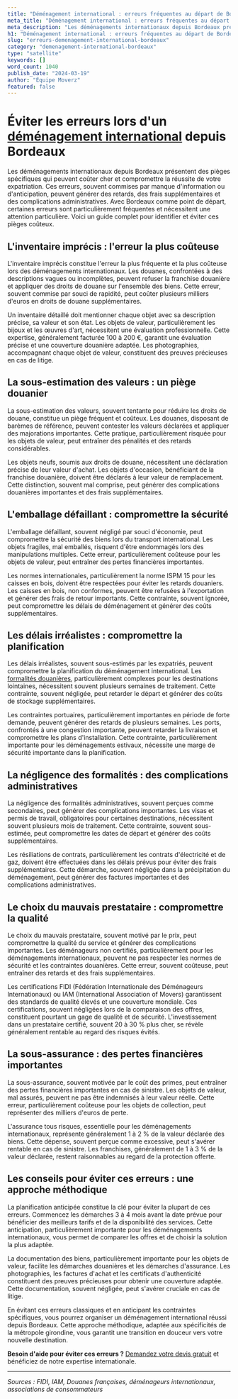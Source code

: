 ```yaml
---
title: "Déménagement international : erreurs fréquentes au départ de Bordeaux"
meta_title: "Déménagement international : erreurs fréquentes au départ de Bordeaux"
meta_description: "Les déménagements internationaux depuis Bordeaux présentent des pièges spécifiques qui peuvent coûter cher et compromettre la réussite de votre expatr."
h1: "Déménagement international : erreurs fréquentes au départ de Bordeaux"
slug: "erreurs-demenagement-international-bordeaux"
category: "demenagement-international-bordeaux"
type: "satellite"
keywords: []
word_count: 1040
publish_date: "2024-03-19"
author: "Équipe Moverz"
featured: false
---
```



# Éviter les erreurs lors d'un [déménagement international](/blog/international/guide) depuis Bordeaux

Les déménagements internationaux depuis Bordeaux présentent des pièges spécifiques qui peuvent coûter cher et compromettre la réussite de votre expatriation. Ces erreurs, souvent commises par manque d'information ou d'anticipation, peuvent générer des retards, des frais supplémentaires et des complications administratives. Avec Bordeaux comme point de départ, certaines erreurs sont particulièrement fréquentes et nécessitent une attention particulière. Voici un guide complet pour identifier et éviter ces pièges coûteux.

## L'inventaire imprécis : l'erreur la plus coûteuse

L'inventaire imprécis constitue l'erreur la plus fréquente et la plus coûteuse lors des déménagements internationaux. Les douanes, confrontées à des descriptions vagues ou incomplètes, peuvent refuser la franchise douanière et appliquer des droits de douane sur l'ensemble des biens. Cette erreur, souvent commise par souci de rapidité, peut coûter plusieurs milliers d'euros en droits de douane supplémentaires.

Un inventaire détaillé doit mentionner chaque objet avec sa description précise, sa valeur et son état. Les objets de valeur, particulièrement les bijoux et les œuvres d'art, nécessitent une évaluation professionnelle. Cette expertise, généralement facturée 100 à 200 €, garantit une évaluation précise et une couverture douanière adaptée. Les photographies, accompagnant chaque objet de valeur, constituent des preuves précieuses en cas de litige.

## La sous-estimation des valeurs : un piège douanier

La sous-estimation des valeurs, souvent tentante pour réduire les droits de douane, constitue un piège fréquent et coûteux. Les douanes, disposant de barèmes de référence, peuvent contester les valeurs déclarées et appliquer des majorations importantes. Cette pratique, particulièrement risquée pour les objets de valeur, peut entraîner des pénalités et des retards considérables.

Les objets neufs, soumis aux droits de douane, nécessitent une déclaration précise de leur valeur d'achat. Les objets d'occasion, bénéficiant de la franchise douanière, doivent être déclarés à leur valeur de remplacement. Cette distinction, souvent mal comprise, peut générer des complications douanières importantes et des frais supplémentaires.

## L'emballage défaillant : compromettre la sécurité

L'emballage défaillant, souvent négligé par souci d'économie, peut compromettre la sécurité des biens lors du transport international. Les objets fragiles, mal emballés, risquent d'être endommagés lors des manipulations multiples. Cette erreur, particulièrement coûteuse pour les objets de valeur, peut entraîner des pertes financières importantes.

Les normes internationales, particulièrement la norme ISPM 15 pour les caisses en bois, doivent être respectées pour éviter les retards douaniers. Les caisses en bois, non conformes, peuvent être refusées à l'exportation et générer des frais de retour importants. Cette contrainte, souvent ignorée, peut compromettre les délais de déménagement et générer des coûts supplémentaires.

## Les délais irréalistes : compromettre la planification

Les délais irréalistes, souvent sous-estimés par les expatriés, peuvent compromettre la planification du déménagement international. Les [formalités douanières](/blog/international/formalites-douanieres-demenagement-international), particulièrement complexes pour les destinations lointaines, nécessitent souvent plusieurs semaines de traitement. Cette contrainte, souvent négligée, peut retarder le départ et générer des coûts de stockage supplémentaires.

Les contraintes portuaires, particulièrement importantes en période de forte demande, peuvent générer des retards de plusieurs semaines. Les ports, confrontés à une congestion importante, peuvent retarder la livraison et compromettre les plans d'installation. Cette contrainte, particulièrement importante pour les déménagements estivaux, nécessite une marge de sécurité importante dans la planification.

## La négligence des formalités : des complications administratives

La négligence des formalités administratives, souvent perçues comme secondaires, peut générer des complications importantes. Les visas et permis de travail, obligatoires pour certaines destinations, nécessitent souvent plusieurs mois de traitement. Cette contrainte, souvent sous-estimée, peut compromettre les dates de départ et générer des coûts supplémentaires.

Les résiliations de contrats, particulièrement les contrats d'électricité et de gaz, doivent être effectuées dans les délais prévus pour éviter des frais supplémentaires. Cette démarche, souvent négligée dans la précipitation du déménagement, peut générer des factures importantes et des complications administratives.

## Le choix du mauvais prestataire : compromettre la qualité

Le choix du mauvais prestataire, souvent motivé par le prix, peut compromettre la qualité du service et générer des complications importantes. Les déménageurs non certifiés, particulièrement pour les déménagements internationaux, peuvent ne pas respecter les normes de sécurité et les contraintes douanières. Cette erreur, souvent coûteuse, peut entraîner des retards et des frais supplémentaires.

Les certifications FIDI (Fédération Internationale des Déménageurs Internationaux) ou IAM (International Association of Movers) garantissent des standards de qualité élevés et une couverture mondiale. Ces certifications, souvent négligées lors de la comparaison des offres, constituent pourtant un gage de qualité et de sécurité. L'investissement dans un prestataire certifié, souvent 20 à 30 % plus cher, se révèle généralement rentable au regard des risques évités.

## La sous-assurance : des pertes financières importantes

La sous-assurance, souvent motivée par le coût des primes, peut entraîner des pertes financières importantes en cas de sinistre. Les objets de valeur, mal assurés, peuvent ne pas être indemnisés à leur valeur réelle. Cette erreur, particulièrement coûteuse pour les objets de collection, peut représenter des milliers d'euros de perte.

L'assurance tous risques, essentielle pour les déménagements internationaux, représente généralement 1 à 2 % de la valeur déclarée des biens. Cette dépense, souvent perçue comme excessive, peut s'avérer rentable en cas de sinistre. Les franchises, généralement de 1 à 3 % de la valeur déclarée, restent raisonnables au regard de la protection offerte.

## Les conseils pour éviter ces erreurs : une approche méthodique

La planification anticipée constitue la clé pour éviter la plupart de ces erreurs. Commencez les démarches 3 à 4 mois avant la date prévue pour bénéficier des meilleurs tarifs et de la disponibilité des services. Cette anticipation, particulièrement importante pour les déménagements internationaux, vous permet de comparer les offres et de choisir la solution la plus adaptée.

La documentation des biens, particulièrement importante pour les objets de valeur, facilite les démarches douanières et les démarches d'assurance. Les photographies, les factures d'achat et les certificats d'authenticité constituent des preuves précieuses pour obtenir une couverture adaptée. Cette documentation, souvent négligée, peut s'avérer cruciale en cas de litige.

En évitant ces erreurs classiques et en anticipant les contraintes spécifiques, vous pourrez organiser un déménagement international réussi depuis Bordeaux. Cette approche méthodique, adaptée aux spécificités de la métropole girondine, vous garantit une transition en douceur vers votre nouvelle destination.

**Besoin d'aide pour éviter ces erreurs ?** [Demandez votre devis gratuit](https://moverz-bordeaux.fr/devis) et bénéficiez de notre expertise internationale.

---

*Sources : FIDI, IAM, Douanes françaises, déménageurs internationaux, associations de consommateurs*
